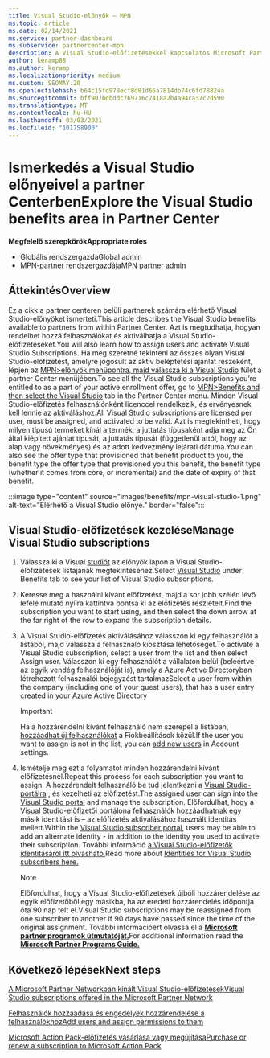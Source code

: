 ```yaml
---
title: Visual Studio-előnyök – MPN
ms.topic: article
ms.date: 02/14/2021
ms.service: partner-dashboard
ms.subservice: partnercenter-mpn
description: A Visual Studio-előfizetésekkel kapcsolatos Microsoft Partner Network (MPN) előnyeinek megismerése
author: keramp88
ms.author: keramp
ms.localizationpriority: medium
ms.custom: SEOMAY.20
ms.openlocfilehash: b64c15fd978ecf8d81d66a7814db74c6fd78824a
ms.sourcegitcommit: bff907bdbddc769716c7418a2b4a94ca37c2d590
ms.translationtype: MT
ms.contentlocale: hu-HU
ms.lasthandoff: 03/03/2021
ms.locfileid: "101758900"
---
```

# <a name="explore-the-visual-studio-benefits-area-in-partner-center"></a><span data-ttu-id="061ab-103">Ismerkedés a Visual Studio előnyeivel a partner Centerben</span><span class="sxs-lookup"><span data-stu-id="061ab-103">Explore the Visual Studio benefits area in Partner Center</span></span>

<span data-ttu-id="061ab-104">**Megfelelő szerepkörök**</span><span class="sxs-lookup"><span data-stu-id="061ab-104">**Appropriate roles**</span></span>

- <span data-ttu-id="061ab-105">Globális rendszergazda</span><span class="sxs-lookup"><span data-stu-id="061ab-105">Global admin</span></span>
- <span data-ttu-id="061ab-106">MPN-partner rendszergazdája</span><span class="sxs-lookup"><span data-stu-id="061ab-106">MPN partner admin</span></span>

## <a name="overview"></a><span data-ttu-id="061ab-107">Áttekintés</span><span class="sxs-lookup"><span data-stu-id="061ab-107">Overview</span></span>

<span data-ttu-id="061ab-108">Ez a cikk a partner centeren belüli partnerek számára elérhető Visual Studio-előnyöket ismerteti.</span><span class="sxs-lookup"><span data-stu-id="061ab-108">This article describes the Visual Studio benefits available to partners from within Partner Center.</span></span> <span data-ttu-id="061ab-109">Azt is megtudhatja, hogyan rendelhet hozzá felhasználókat és aktiválhatja a Visual Studio-előfizetéseket.</span><span class="sxs-lookup"><span data-stu-id="061ab-109">You will also learn how to assign users and activate Visual Studio Subscriptions.</span></span> <span data-ttu-id="061ab-110">Ha meg szeretné tekinteni az összes olyan Visual Studio-előfizetést, amelyre jogosult az aktív beléptetési ajánlat részeként, lépjen az  [MPN>előnyök menüpontra, majd válassza ki a Visual Studio](https://partner.microsoft.com/dashboard/mpn/membership/benefits/visualstudio) fület a partner Center menüjében.</span><span class="sxs-lookup"><span data-stu-id="061ab-110">To see all the Visual Studio subscriptions you’re entitled to as a part of your active enrollment offer, go to  [MPN>Benefits and then select the Visual Studio](https://partner.microsoft.com/dashboard/mpn/membership/benefits/visualstudio) tab in the Partner Center menu.</span></span> <span data-ttu-id="061ab-111">Minden Visual Studio-előfizetés felhasználónként licenccel rendelkezik, és érvényesnek kell lennie az aktiváláshoz.</span><span class="sxs-lookup"><span data-stu-id="061ab-111">All Visual Studio subscriptions are licensed per user, must be assigned, and activated to be valid.</span></span> <span data-ttu-id="061ab-112">Azt is megtekintheti, hogy milyen típusú terméket kínál a termék, a juttatás típusaként adja meg az Ön által kiépített ajánlat típusát, a juttatás típusát (függetlenül attól, hogy az alap vagy növekményes) és az adott kedvezmény lejárati dátuma.</span><span class="sxs-lookup"><span data-stu-id="061ab-112">You can also see the offer type that provisioned that benefit product to you, the benefit type the offer type that provisioned you this benefit, the benefit type (whether it comes from core, or incremental) and the date of expiry of that benefit.</span></span>

:::image type="content" source="images/benefits/mpn-visual-studio-1.png" alt-text="Elérhető a Visual Studio előnye." border="false":::

## <a name="manage-visual-studio-subscriptions"></a><span data-ttu-id="061ab-114">Visual Studio-előfizetések kezelése</span><span class="sxs-lookup"><span data-stu-id="061ab-114">Manage Visual Studio subscriptions</span></span>

1. <span data-ttu-id="061ab-115">Válassza ki a Visual [studiót](https://partner.microsoft.com/dashboard/mpn/membership/benefits/visualstudio) az előnyök lapon a Visual Studio-előfizetések listájának megtekintéséhez.</span><span class="sxs-lookup"><span data-stu-id="061ab-115">Select [Visual Studio](https://partner.microsoft.com/dashboard/mpn/membership/benefits/visualstudio) under Benefits tab to see your list of Visual Studio subscriptions.</span></span>

2. <span data-ttu-id="061ab-116">Keresse meg a használni kívánt előfizetést, majd a sor jobb szélén lévő lefelé mutató nyílra kattintva bontsa ki az előfizetés részleteit.</span><span class="sxs-lookup"><span data-stu-id="061ab-116">Find the subscription you want to start using, and then select the down arrow at the far right of the row to expand the subscription details.</span></span>

3. <span data-ttu-id="061ab-117">A Visual Studio-előfizetés aktiválásához válasszon ki egy felhasználót a listából, majd válassza a felhasználó kiosztása lehetőséget.</span><span class="sxs-lookup"><span data-stu-id="061ab-117">To activate a Visual Studio subscription, select a user from the list and then select Assign user.</span></span> <span data-ttu-id="061ab-118">Válasszon ki egy felhasználót a vállalaton belül (beleértve az egyik vendég felhasználóját is), amely a Azure Active Directoryban létrehozott felhasználói bejegyzést tartalmaz</span><span class="sxs-lookup"><span data-stu-id="061ab-118">Select a user from within the company (including one of your guest users), that has a user entry created in your Azure Active Directory</span></span>

   > [!IMPORTANT]
   > <span data-ttu-id="061ab-119">Ha a hozzárendelni kívánt felhasználó nem szerepel a listában, [hozzáadhat új felhasználókat](create-user-accounts-and-set-permissions.md) a Fiókbeállítások közül.</span><span class="sxs-lookup"><span data-stu-id="061ab-119">If the user you want to assign is not in the list, you can [add new users](create-user-accounts-and-set-permissions.md) in Account settings.</span></span>

4. <span data-ttu-id="061ab-120">Ismételje meg ezt a folyamatot minden hozzárendelni kívánt előfizetésnél.</span><span class="sxs-lookup"><span data-stu-id="061ab-120">Repeat this process for each subscription you want to assign.</span></span> <span data-ttu-id="061ab-121">A hozzárendelt felhasználó be tud jelentkezni a [Visual Studio-portálra](https://my.visualstudio.com/) , és kezelheti az előfizetést.</span><span class="sxs-lookup"><span data-stu-id="061ab-121">The assigned user can sign into the [Visual Studio portal](https://my.visualstudio.com/) and manage the subscription.</span></span> <span data-ttu-id="061ab-122">Előfordulhat, hogy a [Visual Studio-előfizetői portálon](https://my.visualstudio.com/?wt.mc_id=o%7Emsft%7Edocs)a felhasználók hozzáadhatnak egy másik identitást is – az előfizetés aktiválásához használt identitás mellett.</span><span class="sxs-lookup"><span data-stu-id="061ab-122">Within the [Visual Studio subscriber portal](https://my.visualstudio.com/?wt.mc_id=o%7Emsft%7Edocs), users may be able to add an alternate identity - in addition to the identity you used to activate their subscription.</span></span> <span data-ttu-id="061ab-123">További információ [a Visual Studio-előfizetők identitásáról itt olvasható.](/visualstudio/subscriptions/vs-alternate-identity)</span><span class="sxs-lookup"><span data-stu-id="061ab-123">Read more about [Identities for Visual Studio subscribers here.](/visualstudio/subscriptions/vs-alternate-identity)</span></span>

   > [!Note]
   > <span data-ttu-id="061ab-124">Előfordulhat, hogy a Visual Studio-előfizetések újbóli hozzárendelése az egyik előfizetőből egy másikba, ha az eredeti hozzárendelés időpontja óta 90 nap telt el.</span><span class="sxs-lookup"><span data-stu-id="061ab-124">Visual Studio subscriptions may be reassigned from one subscriber to another if 90 days have passed since the time of the original assignment.</span></span> <span data-ttu-id="061ab-125">További információért olvassa el a **[Microsoft partner programok útmutatóját.](https://aka.ms/partner-benefits-use-guide)**</span><span class="sxs-lookup"><span data-stu-id="061ab-125">For additional information read the **[Microsoft Partner Programs Guide.](https://aka.ms/partner-benefits-use-guide)**</span></span>

## <a name="next-steps"></a><span data-ttu-id="061ab-126">Következő lépések</span><span class="sxs-lookup"><span data-stu-id="061ab-126">Next steps</span></span>

[<span data-ttu-id="061ab-127">A Microsoft Partner Networkban kínált Visual Studio-előfizetések</span><span class="sxs-lookup"><span data-stu-id="061ab-127">Visual Studio subscriptions offered in the Microsoft Partner Network</span></span>](/visualstudio/subscriptions/program-mpn)

[<span data-ttu-id="061ab-128">Felhasználók hozzáadása és engedélyek hozzárendelése a felhasználókhoz</span><span class="sxs-lookup"><span data-stu-id="061ab-128">Add users and assign permissions to them</span></span>](create-user-accounts-and-set-permissions.md)

[<span data-ttu-id="061ab-129">Microsoft Action Pack-előfizetés vásárlása vagy megújítása</span><span class="sxs-lookup"><span data-stu-id="061ab-129">Purchase or renew a subscription to Microsoft Action Pack</span></span>](mpn-get-action-pack.md)
